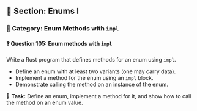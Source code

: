 ## 📘 Section: Enums I  
### 🔹 Category: Enum Methods with `impl`  
#### ❓ Question 105: Enum methods with `impl`

Write a Rust program that defines methods for an enum using `impl`.

- Define an enum with at least two variants (one may carry data).
- Implement a method for the enum using an `impl` block.
- Demonstrate calling the method on an instance of the enum.

🔧 **Task:** Define an enum, implement a method for it, and show how to call the method on an enum value.
